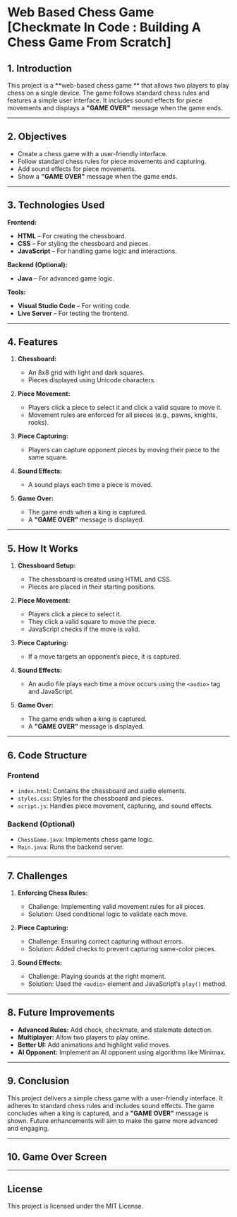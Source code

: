 # Web Based Chess Game [Checkmate In Code : Building A Chess Game From Scratch] 




## 1. Introduction
This project is a **web-based chess game
** that allows two players to play chess on a single device. The game follows standard chess rules and features a simple user interface. It includes sound effects for piece movements and displays a **"GAME OVER"** message when the game ends.

---

## 2. Objectives
- Create a chess game with a user-friendly interface.
- Follow standard chess rules for piece movements and capturing.
- Add sound effects for piece movements.
- Show a **"GAME OVER"** message when the game ends.

---

## 3. Technologies Used

**Frontend:**
- **HTML** – For creating the chessboard.
- **CSS** – For styling the chessboard and pieces.
- **JavaScript** – For handling game logic and interactions.

**Backend (Optional):**
- **Java** – For advanced game logic.

**Tools:**
- **Visual Studio Code** – For writing code.
- **Live Server** – For testing the frontend.

---

## 4. Features

1. **Chessboard:**
   - An 8x8 grid with light and dark squares.
   - Pieces displayed using Unicode characters.

2. **Piece Movement:**
   - Players click a piece to select it and click a valid square to move it.
   - Movement rules are enforced for all pieces (e.g., pawns, knights, rooks).

3. **Piece Capturing:**
   - Players can capture opponent pieces by moving their piece to the same square.

4. **Sound Effects:**
   - A sound plays each time a piece is moved.

5. **Game Over:**
   - The game ends when a king is captured.
   - A **"GAME OVER"** message is displayed.

---

## 5. How It Works

1. **Chessboard Setup:**
   - The chessboard is created using HTML and CSS.
   - Pieces are placed in their starting positions.

2. **Piece Movement:**
   - Players click a piece to select it.
   - They click a valid square to move the piece.
   - JavaScript checks if the move is valid.

3. **Piece Capturing:**
   - If a move targets an opponent’s piece, it is captured.

4. **Sound Effects:**
   - An audio file plays each time a move occurs using the `<audio>` tag and JavaScript.

5. **Game Over:**
   - The game ends when a king is captured.
   - A **"GAME OVER"** message is displayed.

---

## 6. Code Structure

### Frontend
- `index.html`: Contains the chessboard and audio elements.
- `styles.css`: Styles for the chessboard and pieces.
- `script.js`: Handles piece movement, capturing, and sound effects.

### Backend (Optional)
- `ChessGame.java`: Implements chess game logic.
- `Main.java`: Runs the backend server.

---

## 7. Challenges

1. **Enforcing Chess Rules:**
   - Challenge: Implementing valid movement rules for all pieces.
   - Solution: Used conditional logic to validate each move.

2. **Piece Capturing:**
   - Challenge: Ensuring correct capturing without errors.
   - Solution: Added checks to prevent capturing same-color pieces.

3. **Sound Effects:**
   - Challenge: Playing sounds at the right moment.
   - Solution: Used the `<audio>` element and JavaScript’s `play()` method.

---

## 8. Future Improvements

- **Advanced Rules:** Add check, checkmate, and stalemate detection.
- **Multiplayer:** Allow two players to play online.
- **Better UI:** Add animations and highlight valid moves.
- **AI Opponent:** Implement an AI opponent using algorithms like Minimax.

---

## 9. Conclusion

This project delivers a simple chess game with a user-friendly interface. It adheres to standard chess rules and includes sound effects. The game concludes when a king is captured, and a **"GAME OVER"** message is shown. Future enhancements will aim to make the game more advanced and engaging.

---

## 10. Game Over Screen



---

## License
This project is licensed under the MIT License.
